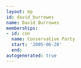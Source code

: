```yaml
---
layout: mp
id: david_burrowes
name: David Burrowes
memberships:
- id: con
  name: Conservative Party
  start: '2005-06-28'
  end: 
autogenerated: true
---
```

